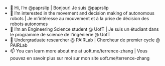 - 👋 Hi, I’m @paprslip | Bonjour! Je suis @paprslip
- 👀 I’m interested in the movement and decision making of autonomous robots | Je m'intéresse au mouvement et à la prise de décision des robots autonomes
- 🌱 I’m an Engineering Science student @ UofT | Je suis un étudiant dans le programme de science de l'ingénierie @ UofT
- 💞️ Undergraduate researcher @ PAIRLab | Chercheur de premier cycle @ PAIRLab
- 📫 You can learn more about me at uoft.me/terrence-zhang | Vous pouvez en savoir plus sur moi sur mon site uoft.me/terrence-zhang

<!---
paprslip/paprslip is a ✨ special ✨ repository because its `README.md` (this file) appears on your GitHub profile.
You can click the Preview link to take a look at your changes.
--->
